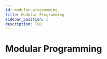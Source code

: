 ```yaml
---
id: modular-programming
title: Modular Programming
sidebar_position: 3
description: TBD
---
```


# Modular Programming
